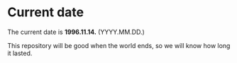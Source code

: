 # Current date

The current date is **1996.11.14.** (YYYY.MM.DD.)

This repository will be good when the world ends, so we will know how long it lasted.